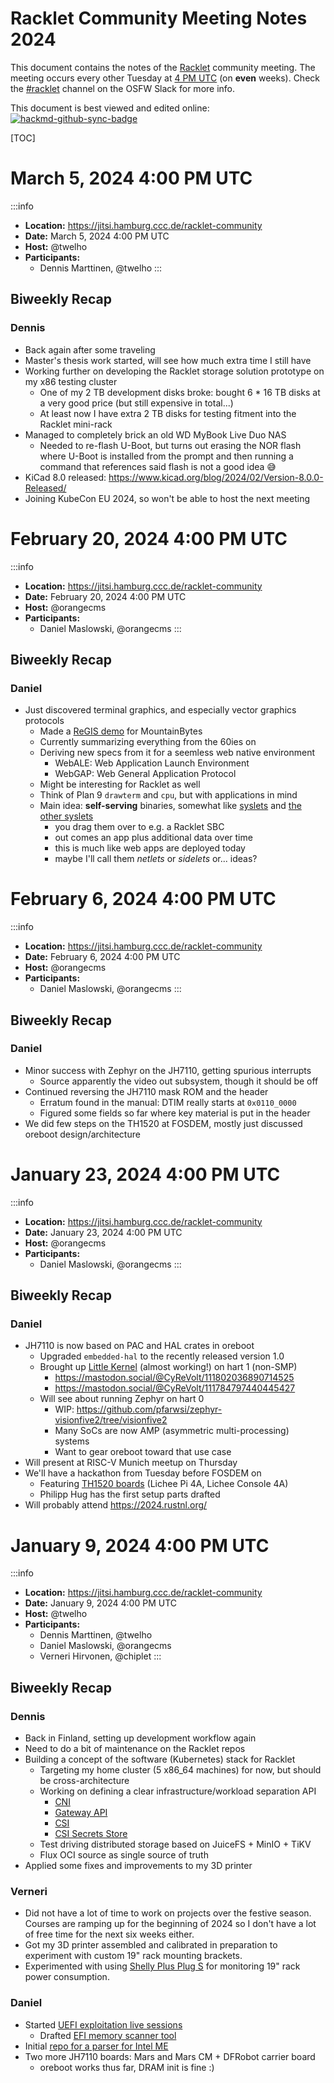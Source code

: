 # Racklet Community Meeting Notes 2024

This document contains the notes of the [Racklet](https://github.com/racklet/) community meeting. The meeting occurs every other Tuesday at [4 PM UTC](https://dateful.com/convert/utc?t=4pm) (on **even** weeks). Check the [#racklet](https://osfw.slack.com/messages/racklet/) channel on the OSFW Slack for more info.

This document is best viewed and edited online: [![hackmd-github-sync-badge](https://hackmd.io/xsZjT3XtS2GzG-8ewl8lRg/badge)](https://hackmd.io/xsZjT3XtS2GzG-8ewl8lRg)

[TOC]

# March 5, 2024 4:00 PM UTC

:::info
- **Location:** https://jitsi.hamburg.ccc.de/racklet-community
- **Date:** March 5, 2024 4:00 PM UTC 
- **Host:** @twelho
- **Participants:**
    - Dennis Marttinen, @twelho
:::

## Biweekly Recap

### Dennis

- Back again after some traveling
- Master's thesis work started, will see how much extra time I still have
- Working further on developing the Racklet storage solution prototype on my x86 testing cluster
    - One of my 2 TB development disks broke: bought 6 * 16 TB disks at a very good price (but still expensive in total...)
    - At least now I have extra 2 TB disks for testing fitment into the Racklet mini-rack
- Managed to completely brick an old WD MyBook Live Duo NAS
    - Needed to re-flash U-Boot, but turns out erasing the NOR flash where U-Boot is installed from the prompt and then running a command that references said flash is not a good idea :sweat_smile:
- KiCad 8.0 released: https://www.kicad.org/blog/2024/02/Version-8.0.0-Released/
- Joining KubeCon EU 2024, so won't be able to host the next meeting

# February 20, 2024 4:00 PM UTC

:::info
- **Location:** https://jitsi.hamburg.ccc.de/racklet-community
- **Date:** February 20, 2024 4:00 PM UTC 
- **Host:** @orangecms
- **Participants:**
    - Daniel Maslowski, @orangecms
:::

## Biweekly Recap

### Daniel

- Just discovered terminal graphics, and especially vector graphics protocols
    - Made a [ReGIS demo](https://hostile.education/regis-demo-mountainbytes2024.webm) for MountainBytes
    - Currently summarizing everything from the 60ies on
    - Deriving new specs from it for a seemless web native environment
        - WebALE: Web Application Launch Environment
        - WebGAP: Web General Application Protocol
    - Might be interesting for Racklet as well
    - Think of Plan 9 `drawterm` and `cpu`, but with applications in mind
    - Main idea: **self-serving** binaries, somewhat like [syslets](https://lwn.net/Articles/236206/) and [the other syslets](https://www.syslets.com/)
        - you drag them over to e.g. a Racklet SBC
        - out comes an app plus additional data over time
        - this is much like web apps are deployed today
        - maybe I'll call them _netlets_ or _sidelets_ or... ideas?

# February 6, 2024 4:00 PM UTC

:::info
- **Location:** https://jitsi.hamburg.ccc.de/racklet-community
- **Date:** February 6, 2024 4:00 PM UTC 
- **Host:** @orangecms
- **Participants:**
    - Daniel Maslowski, @orangecms
:::

## Biweekly Recap

### Daniel

- Minor success with Zephyr on the JH7110, getting spurious interrupts
    - Source apparently the video out subsystem, though it should be off
- Continued reversing the JH7110 mask ROM and the header
    - Erratum found in the manual: DTIM really starts at `0x0110_0000`
    - Figured some fields so far where key material is put in the header
- We did few steps on the TH1520 at FOSDEM, mostly just discussed oreboot design/architecture

# January 23, 2024 4:00 PM UTC

:::info
- **Location:** https://jitsi.hamburg.ccc.de/racklet-community
- **Date:** January 23, 2024 4:00 PM UTC 
- **Host:** @orangecms
- **Participants:**
    - Daniel Maslowski, @orangecms
:::

## Biweekly Recap

### Daniel

- JH7110 is now based on PAC and HAL crates in oreboot
    - Upgraded `embedded-hal` to the recently released version 1.0
    - Brought up [Little Kernel](https://github.com/littlekernel/lk) (almost working!) on hart 1 (non-SMP)
        - https://mastodon.social/@CyReVolt/111802036890714525
        - https://mastodon.social/@CyReVolt/111784797440445427
    - Will see about running Zephyr on hart 0
        - WIP: https://github.com/pfarwsi/zephyr-visionfive2/tree/visionfive2
        - Many SoCs are now AMP (asymmetric multi-processing) systems
        - Want to gear oreboot toward that use case
- Will present at RISC-V Munich meetup on Thursday
- We'll have a hackathon from Tuesday before FOSDEM on
    - Featuring [TH1520 boards](https://sipeed.com/licheepi4a) (Lichee Pi 4A, Lichee Console 4A)
    - Philipp Hug has the first setup parts drafted
- Will probably attend https://2024.rustnl.org/

# January 9, 2024 4:00 PM UTC

:::info
- **Location:** https://jitsi.hamburg.ccc.de/racklet-community
- **Date:** January 9, 2024 4:00 PM UTC 
- **Host:** @twelho
- **Participants:**
    - Dennis Marttinen, @twelho
    - Daniel Maslowski, @orangecms
    - Verneri Hirvonen, @chiplet
:::

## Biweekly Recap

### Dennis

- Back in Finland, setting up development workflow again
- Need to do a bit of maintenance on the Racklet repos
- Building a concept of the software (Kubernetes) stack for Racklet
    - Targeting my home cluster (5 x86_64 machines) for now, but should be cross-architecture
    - Working on defining a clear infrastructure/workload separation API
        - [CNI](https://www.cni.dev/)
        - [Gateway API](https://gateway-api.sigs.k8s.io/)
        - [CSI](https://kubernetes-csi.github.io/docs/)
        - [CSI Secrets Store](https://secrets-store-csi-driver.sigs.k8s.io/)
    - Test driving distributed storage based on JuiceFS + MinIO + TiKV
    - Flux OCI source as single source of truth
- Applied some fixes and improvements to my 3D printer

### Verneri

- Did not have a lot of time to work on projects over the festive season. Courses are ramping up for the beginning of 2024 so I don't have a lot of free time for the next six weeks either.
- Got my 3D printer assembled and calibrated in preparation to experiment with custom 19" rack mounting brackets.
- Experimented with using [Shelly Plus Plug S](https://www.shelly.com/en-fi/products/product-overview/shelly-plus-plug-s) for monitoring 19" rack power consumption.

### Daniel

- Started [UEFI exploitation live sessions](https://www.youtube.com/watch?v=nq9jS2R7MxY&list=PLenOHeTI_A9PIW3zelb6c2vhd9V9GhCgF&pp=gAQBiAQB)
  - Drafted [EFI memory scanner tool](https://github.com/platform-system-interface/ems)
- Initial [repo for a parser for Intel ME](https://github.com/fiedka/me_fs_rs)
- Two more JH7110 boards: Mars and Mars CM + DFRobot carrier board
  - oreboot works thus far, DRAM init is fine :)

